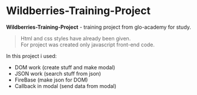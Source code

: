 # Wildberries-Training-Project
**Wildberries-Training-Project** - training project from glo-academy for study. 
> Html and css styles have already been given. </br>
> For project was created only javascript front-end code. </br>

In this project i used: </br>
- DOM work (create stuff and make modal)
- JSON work (search stuff from json)
- FireBase (make json for DOM)
- Callback in modal (send data from modal)
